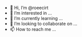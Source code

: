 - 👋 Hi, I’m @roeecirt
- 👀 I’m interested in ...
- 🌱 I’m currently learning ...
- 💞️ I’m looking to collaborate on ...
- 📫 How to reach me ...

<!---
roeecirt/roeecirt is a ✨ special ✨ repository because its `README.md` (this file) appears on your GitHub profile.
You can click the Preview link to take a look at your changes.
--->
